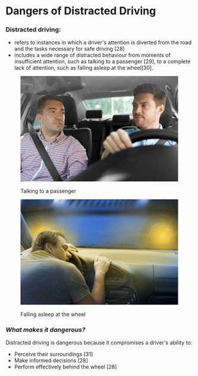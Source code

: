# Dangers of Distracted Driving

### Distracted driving:

* refers to instances in which a driver's attention is diverted from the road and the tasks necessary for safe driving \[28]
* includes a wide range of distracted behaviour from moments of insufficient attention, such as talking to a passenger \[29], to a complete lack of attention, such as falling asleep at the wheel\[30].

<div><figure><img src="../../.gitbook/assets/passgenger talking to driver - same size as drowsy driving.jpg" alt=""><figcaption><p>Talking to a passenger</p></figcaption></figure> <figure><img src="../../.gitbook/assets/drowsy driving (1).jpeg" alt=""><figcaption><p>Falling asleep at the wheel</p></figcaption></figure></div>

### _What makes it dangerous?_

Distracted driving is dangerous because it compromises a driver's ability to:

* Perceive their surroundings \[31]
* Make informed decisions \[28]
* Perform effectively behind the wheel \[28]

